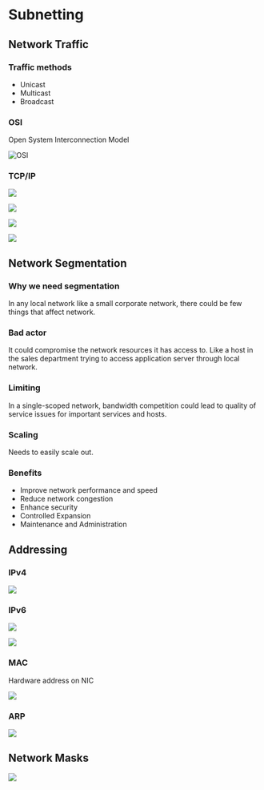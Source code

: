 # Subnetting

## Network Traffic

### Traffic methods

* Unicast
* Multicast
* Broadcast

### OSI

Open System Interconnection Model

![OSI](../.gitbook/assets/screen-shot-2020-06-26-at-15.54.46.png)

### TCP/IP

![](../.gitbook/assets/screen-shot-2020-06-26-at-15.56.18.png)

![](../.gitbook/assets/screen-shot-2020-06-26-at-15.57.20.png)

![](../.gitbook/assets/screen-shot-2020-06-26-at-15.58.43.png)

![](../.gitbook/assets/screen-shot-2020-06-26-at-16.00.54.png)

## Network Segmentation

### Why we need segmentation

In any local network like a small corporate network, there could be few things that affect network.

### Bad actor

It could compromise the network resources it has access to. Like a host in the sales department trying to access application server through local network.

### Limiting

In a single-scoped network, bandwidth competition could lead to quality of service issues for important services and hosts.

### Scaling

Needs to easily scale out.

### Benefits

* Improve network performance and speed
* Reduce network congestion
* Enhance security
* Controlled Expansion
* Maintenance and Administration

## Addressing

### IPv4

![](../.gitbook/assets/screen-shot-2020-06-26-at-16.13.57.png)

### IPv6

![](../.gitbook/assets/screen-shot-2020-06-26-at-16.17.29.png)

![](../.gitbook/assets/screen-shot-2020-06-26-at-16.18.44.png)

### MAC

Hardware address on NIC

![](../.gitbook/assets/screen-shot-2020-06-26-at-16.20.20.png)

### ARP

![](../.gitbook/assets/screen-shot-2020-06-26-at-16.23.33.png)

## Network Masks

![](../.gitbook/assets/screen-shot-2020-06-26-at-17.00.50.png)

